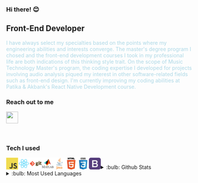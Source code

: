 
### Hi there! :blush:

## Front-End Developer 

<font color="lightblue">I have always select my specialties based on the points where my engineering abilities and interests converge. The master's degree program I chosed and the front-end development courses I took in my professional life are both indications of this thinking style trait. On the scope of Music Technology Master's program, the coding expertise I developed for projects involving audio analysis piqued my interest in other software-related fields such as front-end design. I'm currently improving my coding abilities at Patika & Akbank's React Native Development course.  
</font>


### Reach out to me

[linkedin]: https://www.linkedin.com/in/atakanzerafet/
[<img height="32" width="32" src="https://unpkg.com/simple-icons@v7/icons/linkedin.svg" />][linkedin]

<br />

### Tech I used

<img height="32" width="32" align="left" src="https://raw.githubusercontent.com/github/explore/80688e429a7d4ef2fca1e82350fe8e3517d3494d/topics/javascript/javascript.png" />
<img height="32" width="32" align="left" src="https://raw.githubusercontent.com/github/explore/80688e429a7d4ef2fca1e82350fe8e3517d3494d/topics/react-native/react-native.png" />
<img height="32" width="32" align="left" src="https://raw.githubusercontent.com/github/explore/80688e429a7d4ef2fca1e82350fe8e3517d3494d/topics/git/git.png" />
<img height="32" width="32" align="left"  src="https://raw.githubusercontent.com/github/explore/80688e429a7d4ef2fca1e82350fe8e3517d3494d/topics/matlab/matlab.png" />
<img height="32" width="32" align="left" src="https://raw.githubusercontent.com/github/explore/80688e429a7d4ef2fca1e82350fe8e3517d3494d/topics/java/java.png" />
<img height="32" width="32" align="left" src="https://raw.githubusercontent.com/github/explore/80688e429a7d4ef2fca1e82350fe8e3517d3494d/topics/html/html.png" />
<img height="32" width="32" align="left" src="https://raw.githubusercontent.com/github/explore/80688e429a7d4ef2fca1e82350fe8e3517d3494d/topics/css/css.png" />
<img height="32" width="32" align="left" src="https://raw.githubusercontent.com/github/explore/80688e429a7d4ef2fca1e82350fe8e3517d3494d/topics/bootstrap/bootstrap.png" />

<br />


<details>
<summary>:bulb: Github Stats</summary>
<img align="center" src="https://github-readme-stats-sigma-five.vercel.app/api?username=Atakanz&theme=radical"></img>
</details>


<details>
<summary>:bulb: Most Used Languages</summary>
<img "center" src="https://github-readme-stats-sigma-five.vercel.app/api/top-langs/?username=Atakanz"></img>
</details>






